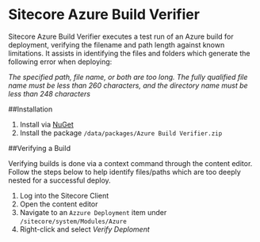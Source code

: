 Sitecore Azure Build Verifier
==================

Sitecore Azure Build Verifier executes a test run of an Azure build for deployment, verifying the filename and path length against known limitations. It assists in identifying the files and folders which generate the following error when deploying:

_The specified path, file name, or both are too long. The fully qualified file name must be less than 260 characters, and the directory name must be less than 248 characters_

##Installation

1. Install via [NuGet](http://www.nuget.org/packages/AzureBuildVerifier/1.0.0)
2. Install the package ```/data/packages/Azure Build Verifier.zip```

##Verifying a Build

Verifying builds is done via a context command through the content editor. Follow the steps below to help identify files/paths which are too deeply nested for a successful deploy. 

1. Log into the Sitecore Client
2. Open the content editor
3. Navigate to an ```Azzure Deployment``` item under ```/sitecore/system/Modules/Azure```
4. Right-click and select _Verify Deploment_